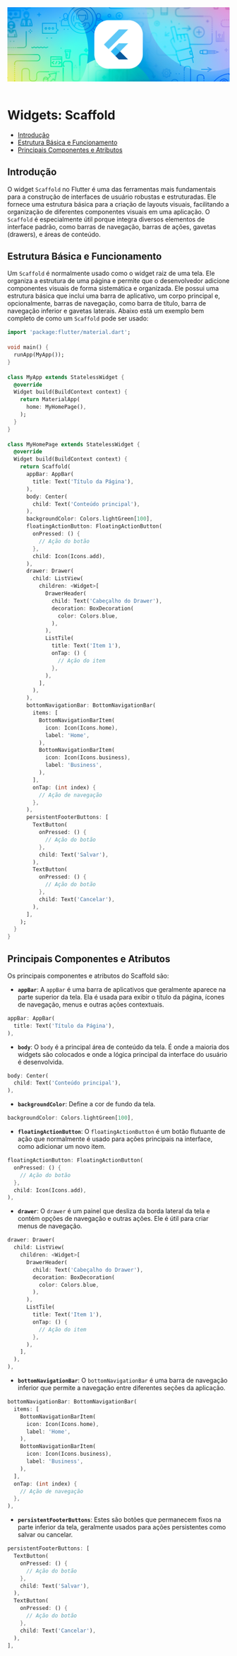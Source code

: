 <div align="center">
  <a href="https://github.com/joseferreira-dev/my-study-notes/tree/main/flutter"><img src="../../banner-flutter.png"></a>
</div>
<br>

# Widgets: Scaffold

- [Introdução](#introdução)
- [Estrutura Básica e Funcionamento](#estrutura-básica-e-funcionamento)
- [Principais Componentes e Atributos](#principais-componentes-e-atributos)

## Introdução

O widget `Scaffold` no Flutter é uma das ferramentas mais fundamentais para a construção de interfaces de usuário robustas e estruturadas. Ele fornece uma estrutura básica para a criação de layouts visuais, facilitando a organização de diferentes componentes visuais em uma aplicação. O `Scaffold` é especialmente útil porque integra diversos elementos de interface padrão, como barras de navegação, barras de ações, gavetas (drawers), e áreas de conteúdo.

## Estrutura Básica e Funcionamento

Um `Scaffold` é normalmente usado como o widget raiz de uma tela. Ele organiza a estrutura de uma página e permite que o desenvolvedor adicione componentes visuais de forma sistemática e organizada. Ele possui uma estrutura básica que inclui uma barra de aplicativo, um corpo principal e, opcionalmente, barras de navegação, como barra de título, barra de navegação inferior e gavetas laterais. Abaixo está um exemplo bem completo de como um `Scaffold` pode ser usado:

```dart
import 'package:flutter/material.dart';

void main() {
  runApp(MyApp());
}

class MyApp extends StatelessWidget {
  @override
  Widget build(BuildContext context) {
    return MaterialApp(
      home: MyHomePage(),
    );
  }
}

class MyHomePage extends StatelessWidget {
  @override
  Widget build(BuildContext context) {
    return Scaffold(
      appBar: AppBar(
        title: Text('Título da Página'),
      ),
      body: Center(
        child: Text('Conteúdo principal'),
      ),
      backgroundColor: Colors.lightGreen[100],
      floatingActionButton: FloatingActionButton(
        onPressed: () {
          // Ação do botão
        },
        child: Icon(Icons.add),
      ),
      drawer: Drawer(
        child: ListView(
          children: <Widget>[
            DrawerHeader(
              child: Text('Cabeçalho do Drawer'),
              decoration: BoxDecoration(
                color: Colors.blue,
              ),
            ),
            ListTile(
              title: Text('Item 1'),
              onTap: () {
                // Ação do item
              },
            ),
          ],
        ),
      ),
      bottomNavigationBar: BottomNavigationBar(
        items: [
          BottomNavigationBarItem(
            icon: Icon(Icons.home),
            label: 'Home',
          ),
          BottomNavigationBarItem(
            icon: Icon(Icons.business),
            label: 'Business',
          ),
        ],
        onTap: (int index) {
          // Ação de navegação
        },
      ),
      persistentFooterButtons: [
        TextButton(
          onPressed: () {
            // Ação do botão
          },
          child: Text('Salvar'),
        ),
        TextButton(
          onPressed: () {
            // Ação do botão
          },
          child: Text('Cancelar'),
        ),
      ],
    );
  }
}
```

## Principais Componentes e Atributos

Os principais componentes e atributos do Scaffold são:

- **`appBar`**: A `appBar` é uma barra de aplicativos que geralmente aparece na parte superior da tela. Ela é usada para exibir o título da página, ícones de navegação, menus e outras ações contextuais.

```dart
appBar: AppBar(
  title: Text('Título da Página'),
),
```

- **`body`**: O `body` é a principal área de conteúdo da tela. É onde a maioria dos widgets são colocados e onde a lógica principal da interface do usuário é desenvolvida.

```dart
body: Center(
  child: Text('Conteúdo principal'),
),
```

- **`backgroundColor`**: Define a cor de fundo da tela.

```dart
backgroundColor: Colors.lightGreen[100],
```

- **`floatingActionButton`**: O `floatingActionButton` é um botão flutuante de ação que normalmente é usado para ações principais na interface, como adicionar um novo item.

```dart
floatingActionButton: FloatingActionButton(
  onPressed: () {
    // Ação do botão
  },
  child: Icon(Icons.add),
),
```

- **`drawer`**: O `drawer` é um painel que desliza da borda lateral da tela e contém opções de navegação e outras ações. Ele é útil para criar menus de navegação.

```dart
drawer: Drawer(
  child: ListView(
    children: <Widget>[
      DrawerHeader(
        child: Text('Cabeçalho do Drawer'),
        decoration: BoxDecoration(
          color: Colors.blue,
        ),
      ),
      ListTile(
        title: Text('Item 1'),
        onTap: () {
          // Ação do item
        },
      ),
    ],
  ),
),
```

- **`bottomNavigationBar`**: O `bottomNavigationBar` é uma barra de navegação inferior que permite a navegação entre diferentes seções da aplicação.

```dart
bottomNavigationBar: BottomNavigationBar(
  items: [
    BottomNavigationBarItem(
      icon: Icon(Icons.home),
      label: 'Home',
    ),
    BottomNavigationBarItem(
      icon: Icon(Icons.business),
      label: 'Business',
    ),
  ],
  onTap: (int index) {
    // Ação de navegação
  },
),
```

- **`persistentFooterButtons`**: Estes são botões que permanecem fixos na parte inferior da tela, geralmente usados para ações persistentes como salvar ou cancelar.

```dart
persistentFooterButtons: [
  TextButton(
    onPressed: () {
      // Ação do botão
    },
    child: Text('Salvar'),
  ),
  TextButton(
    onPressed: () {
      // Ação do botão
    },
    child: Text('Cancelar'),
  ),
],
```
